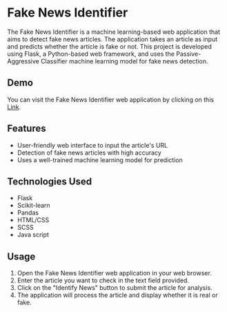
# Fake News Identifier

The Fake News Identifier is a machine learning-based web application that aims to detect fake news articles. The application takes an article as input and predicts whether the article is fake or not. This project is developed using Flask, a Python-based web framework, and uses the Passive-Aggressive Classifier machine learning model for fake news detection.


## Demo

You can visit the Fake News Identifier web application by clicking on this 
[Link](https://aakankshsingh02.github.io/Fake-News-Identifier/ "link title").
## Features

- User-friendly web interface to input the article's URL
- Detection of fake news articles with high accuracy
- Uses a well-trained machine learning model for prediction



## Technologies Used

- Flask
- Scikit-learn
- Pandas
- HTML/CSS
- SCSS
- Java script
## Usage

1. Open the Fake News Identifier web application in your web browser.
2. Enter the article you want to check in the text field provided.
3. Click on the "Identify News" button to submit the article for analysis.
4. The application will process the article and display whether it is real or fake.